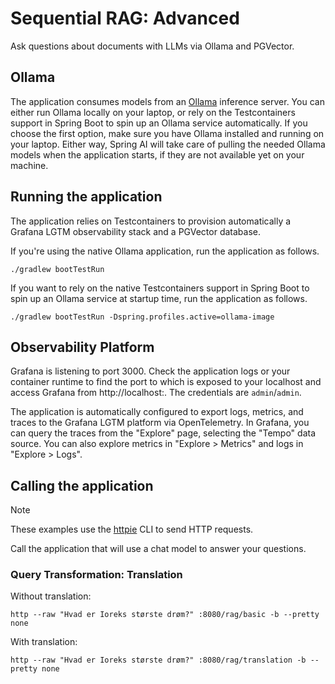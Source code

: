 # Sequential RAG: Advanced

Ask questions about documents with LLMs via Ollama and PGVector.

## Ollama

The application consumes models from an [Ollama](https://ollama.ai) inference server. You can either run Ollama locally on your laptop,
or rely on the Testcontainers support in Spring Boot to spin up an Ollama service automatically.
If you choose the first option, make sure you have Ollama installed and running on your laptop.
Either way, Spring AI will take care of pulling the needed Ollama models when the application starts,
if they are not available yet on your machine.

## Running the application

The application relies on Testcontainers to provision automatically
a Grafana LGTM observability stack and a PGVector database.

If you're using the native Ollama application, run the application as follows.

```shell
./gradlew bootTestRun
```

If you want to rely on the native Testcontainers support in Spring Boot to spin up an Ollama service at startup time,
run the application as follows.

```shell
./gradlew bootTestRun -Dspring.profiles.active=ollama-image
```

## Observability Platform

Grafana is listening to port 3000. Check the application logs or your container runtime to find the port to which
is exposed to your localhost and access Grafana from http://localhost:<port>. The credentials are `admin`/`admin`.

The application is automatically configured to export logs, metrics, and traces to the Grafana LGTM platform via OpenTelemetry.
In Grafana, you can query the traces from the "Explore" page, selecting the "Tempo" data source.
You can also explore metrics in "Explore > Metrics" and logs in "Explore > Logs".

## Calling the application

> [!NOTE]
> These examples use the [httpie](https://httpie.io) CLI to send HTTP requests.

Call the application that will use a chat model to answer your questions.

### Query Transformation: Translation

Without translation:

```shell
http --raw "Hvad er Ioreks største drøm?" :8080/rag/basic -b --pretty none
```

With translation:

```shell
http --raw "Hvad er Ioreks største drøm?" :8080/rag/translation -b --pretty none
```
